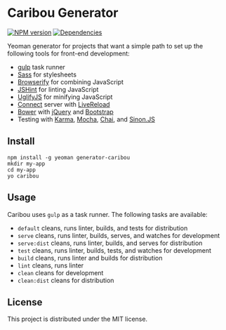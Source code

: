 # Caribou Generator

[![NPM version][npm-image]][npm-url] [![Dependencies][david-image]][david-url]

Yeoman generator for projects that want a simple path to set up the following
tools for front-end development:

 - [gulp][gulp] task runner
 - [Sass][sass] for stylesheets
 - [Browserify][browserify] for combining JavaScript
 - [JSHint][jshint] for linting JavaScript
 - [UglifyJS][uglifyjs] for minifying JavaScript
 - [Connect][connect] server with [LiveReload][livereload]
 - [Bower][bower] with [jQuery][jquery] and [Bootstrap][bootstrap]
 - Testing with [Karma][karma], [Mocha][mocha], [Chai][chai], and
   [Sinon.JS][sinon]


## Install

```
npm install -g yeoman generator-caribou
mkdir my-app
cd my-app
yo caribou
```

## Usage

Caribou uses `gulp` as a task runner. The following tasks are available:

 - `default` cleans, runs linter, builds, and tests for distribution
 - `serve` cleans, runs linter, builds, serves, and watches for development
 - `serve:dist` cleans, runs linter, builds, and serves for distribution
 - `test` cleans, runs linter, builds, tests, and watches for development
 - `build` cleans, runs linter and builds for distribution
 - `lint` cleans, runs linter
 - `clean` cleans for development
 - `clean:dist` cleans for distribution


## License

This project is distributed under the MIT license.


[npm-url]: https://npmjs.org/package/generator-caribou
[npm-image]: https://badge.fury.io/js/generator-caribou.png
[david-image]: https://david-dm.org/wbyoung/caribou.png?theme=shields.io
[david-url]: https://david-dm.org/wbyoung/caribou

[gulp]: http://gulpjs.com
[sass]: http://sass-lang.com
[browserify]: http://browserify.org
[jshint]: http://www.jshint.com
[uglifyjs]: https://github.com/mishoo/UglifyJS
[connect]: https://github.com/senchalabs/connect
[livereload]: http://livereload.com
[bower]: http://bower.io
[jquery]: http://jquery.com
[bootstrap]: http://getbootstrap.com
[karma]: http://karma-runner.github.io/
[mocha]: http://visionmedia.github.io/mocha/
[chai]: http://chaijs.com
[sinon]: http://sinonjs.org
